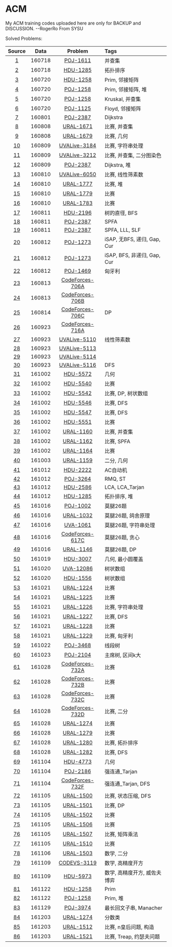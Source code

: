 # ACM
My ACM training codes uploaded here are only for BACKUP and DISCUSSION.  --RogerRo From SYSU  
  
Solved Problems:  

|Source	|Data	|Problem	|Tags	|  
|:--:	|:--:	|:--:		|:--	|
|[1](/RogerRordo/ACM/tree/master/Source/1.cpp)	|160718	|[POJ-1611](http://vjudge.net/problem/POJ-1611)	|并查集|
|[2](/RogerRordo/ACM/tree/master/Source/2.cpp)	|160718	|[HDU-1285](http://vjudge.net/problem/HDU-1285)	|拓扑排序|
|[3](/RogerRordo/ACM/tree/master/Source/3.cpp)	|160720	|[HDU-1258](http://vjudge.net/problem/POJ-1258)	|Prim, 邻接矩阵|
|[4](/RogerRordo/ACM/tree/master/Source/4.cpp)	|160720	|[POJ-1258](http://vjudge.net/problem/POJ-1258)	|Prim, 邻接矩阵, 堆|
|[5](/RogerRordo/ACM/tree/master/Source/5.cpp)	|160720	|[POJ-1258](http://vjudge.net/problem/POJ-1258)	|Kruskal, 并查集|
|[6](/RogerRordo/ACM/tree/master/Source/6.cpp)	|160720	|[POJ-1125](http://vjudge.net/problem/POJ-1125)	|Floyd, 邻接矩阵|
|[7](/RogerRordo/ACM/tree/master/Source/7.cpp)	|160801	|[POJ-2387](http://vjudge.net/problem/POJ-2387)	|Dijkstra|
|[8](/RogerRordo/ACM/tree/master/Source/8.cpp)	|160808	|[URAL-1671](http://vjudge.net/problem/URAL-1671)	|比赛, 并查集|
|[9](/RogerRordo/ACM/tree/master/Source/9.cpp)	|160808	|[URAL-1679](http://vjudge.net/problem/UVAL-1679)	|比赛, 几何|
|[10](/RogerRordo/ACM/tree/master/Source/10.cpp)	|160809	|[UVALive-3184](http://vjudge.net/problem/UVALive-3184)	|比赛, 字符串处理|
|[11](/RogerRordo/ACM/tree/master/Source/11.cpp)	|160809	|[UVALive-3212](http://vjudge.net/problem/UVALive-3212)	|比赛, 并查集, 二分图染色|
|[12](/RogerRordo/ACM/tree/master/Source/12.cpp)	|160809	|[POJ-2387](http://vjudge.net/problem/POJ-2387)	|Dijkstra, 堆|
|[13](/RogerRordo/ACM/tree/master/Source/13.cpp)	|160810	|[UVALive-6050](http://vjudge.net/problem/URALive-6050)	|比赛, 线性筛素数|
|[14](/RogerRordo/ACM/tree/master/Source/14.cpp)	|160810	|[URAL-1777](http://vjudge.net/problem/URAL-1777)	|比赛, 堆|
|[15](/RogerRordo/ACM/tree/master/Source/15.cpp)	|160810	|[URAL-1779](http://vjudge.net/problem/URAL-1779)	|比赛|
|[16](/RogerRordo/ACM/tree/master/Source/16.cpp)	|160810	|[URAL-1783](http://vjudge.net/problem/URAL-1783)	|比赛|
|[17](/RogerRordo/ACM/tree/master/Source/17.cpp)	|160811	|[HDU-2196](http://vjudge.net/problem/HDU-2196)	|树的直径, BFS|
|[18](/RogerRordo/ACM/tree/master/Source/18.cpp)	|160811	|[POJ-2387](http://vjudge.net/problem/POJ-2387)	|SPFA|
|[19](/RogerRordo/ACM/tree/master/Source/19.cpp)	|160811	|[POJ-2387](http://vjudge.net/problem/POJ-2387)	|SPFA, LLL, SLF|
|[20](/RogerRordo/ACM/tree/master/Source/20.cpp)	|160812	|[POJ-1273](http://vjudge.net/problem/POJ-1273)	|iSAP, 无BFS, 递归, Gap, Cur|
|[21](/RogerRordo/ACM/tree/master/Source/21.cpp)	|160812	|[POJ-1273](http://vjudge.net/problem/POJ-1273)	|iSAP, BFS, 非递归, Gap, Cur|
|[22](/RogerRordo/ACM/tree/master/Source/22.cpp)	|160812	|[POJ-1469](http://vjudge.net/problem/POJ-1469)	|匈牙利|
|[23](/RogerRordo/ACM/tree/master/Source/23.cpp)	|160813	|[CodeForces-706A](http://vjudge.net/problem/CodeForces-706A)	||
|[24](/RogerRordo/ACM/tree/master/Source/24.cpp)	|160813	|[CodeForces-706B](http://vjudge.net/problem/CodeForces-706B)	||
|[25](/RogerRordo/ACM/tree/master/Source/25.cpp)	|160814	|[CodeForces-706C](http://vjudge.net/problem/CodeForces-706C)	|DP|
|[26](/RogerRordo/ACM/tree/master/Source/26.cpp)	|160923	|[CodeForces-716A](http://vjudge.net/problem/CodeForces-716A)	||
|[27](/RogerRordo/ACM/tree/master/Source/27.cpp)	|160923	|[UVALive-5110](http://vjudge.net/problem/UVALive-5110)	|线性筛素数|
|[28](/RogerRordo/ACM/tree/master/Source/28.cpp)	|160923	|[UVALive-5113](http://vjudge.net/problem/UVALive-5113)	||
|[29](/RogerRordo/ACM/tree/master/Source/29.cpp)	|160923	|[UVALive-5114](http://vjudge.net/problem/UVALive-5114)	||
|[30](/RogerRordo/ACM/tree/master/Source/30.cpp)	|160923	|[UVALive-5116](http://vjudge.net/problem/UVALive-5116)	|DFS|
|[31](/RogerRordo/ACM/tree/master/Source/31.cpp)	|161002	|[HDU-5572](http://vjudge.net/problem/HDU-5572)	|几何|
|[32](/RogerRordo/ACM/tree/master/Source/32.cpp)	|161002	|[HDU-5540](http://vjudge.net/problem/HDU-5540)	|比赛|
|[33](/RogerRordo/ACM/tree/master/Source/33.cpp)	|161002	|[HDU-5542](http://vjudge.net/problem/HDU-5542)	|比赛, DP, 树状数组|
|[34](/RogerRordo/ACM/tree/master/Source/34.cpp)	|161002	|[HDU-5546](http://vjudge.net/problem/HDU-5546)	|比赛, DFS|
|[35](/RogerRordo/ACM/tree/master/Source/35.cpp)	|161002	|[HDU-5547](http://vjudge.net/problem/HDU-5547)	|比赛, DFS|
|[36](/RogerRordo/ACM/tree/master/Source/36.cpp)	|161002	|[HDU-5551](http://vjudge.net/problem/HDU-5551)	|比赛|
|[37](/RogerRordo/ACM/tree/master/Source/37.cpp)	|161002	|[URAL-1160](http://vjudge.net/problem/URAL-1160)	|比赛, 并查集|
|[38](/RogerRordo/ACM/tree/master/Source/38.cpp)	|161002	|[URAL-1162](http://vjudge.net/problem/URAL-1162)	|比赛, SPFA|
|[39](/RogerRordo/ACM/tree/master/Source/39.cpp)	|161002	|[URAL-1164](http://vjudge.net/problem/URAL-1164)	|比赛|
|[40](/RogerRordo/ACM/tree/master/Source/40.cpp)	|161003	|[URAL-1159](http://vjudge.net/problem/URAL-1159)	|二分, 几何|
|[41](/RogerRordo/ACM/tree/master/Source/41.cpp)	|161012	|[HDU-2222](http://vjudge.net/problem/HDU-2222)	|AC自动机|
|[42](/RogerRordo/ACM/tree/master/Source/42.cpp)	|161012	|[POJ-3264](http://vjudge.net/problem/POJ-3264)	|RMQ, ST|
|[43](/RogerRordo/ACM/tree/master/Source/43.cpp)	|161012	|[HDU-2586](http://vjudge.net/problem/HDU-2586)	|LCA, LCA_Tarjan|
|[44](/RogerRordo/ACM/tree/master/Source/44.cpp)	|161012	|[HDU-1285](http://vjudge.net/problem/HDU-1285)	|拓扑排序, 堆|
|[45](/RogerRordo/ACM/tree/master/Source/45.cpp)	|161016	|[POJ-1002](http://vjudge.net/problem/POJ-1002)	|莫腿26题|
|[46](/RogerRordo/ACM/tree/master/Source/46.cpp)	|161016	|[URAL-1032](http://vjudge.net/problem/URAL-1032)	|莫腿26题, 鸽舍原理|
|[47](/RogerRordo/ACM/tree/master/Source/47.cpp)	|161016	|[UVA-1061](http://vjudge.net/problem/UVA-1061)	|莫腿26题, 字符串处理|
|[48](/RogerRordo/ACM/tree/master/Source/48.cpp)	|161016	|[CodeForces-617C](http://vjudge.net/problem/CodeForces-617C)	|莫腿26题, 贪心|
|[49](/RogerRordo/ACM/tree/master/Source/49.cpp)	|161016	|[URAL-1146](http://vjudge.net/problem/URAL-1146)	|莫腿26题, DP|
|[50](/RogerRordo/ACM/tree/master/Source/50.cpp)	|161019	|[HDU-3007](http://vjudge.net/problem/HDU-3007)	|几何, 最小圆覆盖|
|[51](/RogerRordo/ACM/tree/master/Source/51.cpp)	|161020	|[UVA-12086](http://vjudge.net/problem/UVA-12086)	|树状数组|
|[52](/RogerRordo/ACM/tree/master/Source/52.cpp)	|161020	|[HDU-1556](http://vjudge.net/problem/HDU-1556)	|树状数组|
|[53](/RogerRordo/ACM/tree/master/Source/53.cpp)	|161021	|[URAL-1224](http://vjudge.net/problem/URAL-1224)	|比赛|
|[54](/RogerRordo/ACM/tree/master/Source/54.cpp)	|161021	|[URAL-1225](http://vjudge.net/problem/URAL-1225)	|比赛|
|[55](/RogerRordo/ACM/tree/master/Source/55.cpp)	|161021	|[URAL-1226](http://vjudge.net/problem/URAL-1226)	|比赛, 字符串处理|
|[56](/RogerRordo/ACM/tree/master/Source/56.cpp)	|161021	|[URAL-1227](http://vjudge.net/problem/URAL-1227)	|比赛, DFS|
|[57](/RogerRordo/ACM/tree/master/Source/57.cpp)	|161021	|[URAL-1228](http://vjudge.net/problem/URAL-1228)	|比赛|
|[58](/RogerRordo/ACM/tree/master/Source/58.cpp)	|161021	|[URAL-1229](http://vjudge.net/problem/URAL-1229)	|比赛, 匈牙利|
|[59](/RogerRordo/ACM/tree/master/Source/59.cpp)	|161022	|[POJ-3468](http://vjudge.net/problem/POJ-3468)	|线段树|
|[60](/RogerRordo/ACM/tree/master/Source/60.cpp)	|161023	|[POJ-2104](http://vjudge.net/problem/POJ-2104)	|主席树, 区间k大|
|[61](/RogerRordo/ACM/tree/master/Source/61.cpp)	|161028	|[CodeForces-732A](http://vjudge.net/problem/CodeForces-732A)	|比赛|
|[62](/RogerRordo/ACM/tree/master/Source/62.cpp)	|161028	|[CodeForces-732B](http://vjudge.net/problem/CodeForces-732B)	|比赛|
|[63](/RogerRordo/ACM/tree/master/Source/63.cpp)	|161028	|[CodeForces-732C](http://vjudge.net/problem/CodeForces-732C)	|比赛|
|[64](/RogerRordo/ACM/tree/master/Source/64.cpp)	|161028	|[CodeForces-732D](http://vjudge.net/problem/CodeForces-732D)	|比赛, 二分|
|[65](/RogerRordo/ACM/tree/master/Source/65.cpp)	|161028	|[URAL-1274](http://vjudge.net/problem/URAL-1274)	|比赛|
|[66](/RogerRordo/ACM/tree/master/Source/66.cpp)	|161028	|[URAL-1279](http://vjudge.net/problem/URAL-1279)	|比赛|
|[67](/RogerRordo/ACM/tree/master/Source/67.cpp)	|161028	|[URAL-1280](http://vjudge.net/problem/URAL-1280)	|比赛, 拓扑排序|
|[68](/RogerRordo/ACM/tree/master/Source/68.cpp)	|161028	|[URAL-1282](http://vjudge.net/problem/URAL-1282)	|比赛, DFS|
|[69](/RogerRordo/ACM/tree/master/Source/69.cpp)	|161104	|[HDU-4773](http://vjudge.net/problem/HDU-4773)	|几何|
|[70](/RogerRordo/ACM/tree/master/Source/70.cpp)	|161104	|[POJ-2186](http://vjudge.net/problem/POJ-2186)	|强连通_Tarjan|
|[71](/RogerRordo/ACM/tree/master/Source/71.cpp)	|161104	|[CodeForces-732F](http://vjudge.net/problem/CodeForces-732F)	|强连通_Tarjan, DFS|
|[72](/RogerRordo/ACM/tree/master/Source/72.cpp)	|161105	|[URAL-1500](http://vjudge.net/problem/URAL-1500)	|比赛, 状态压缩, DFS|
|[73](/RogerRordo/ACM/tree/master/Source/73.cpp)	|161105	|[URAL-1501](http://vjudge.net/problem/URAL-1501)	|比赛, DP|
|[74](/RogerRordo/ACM/tree/master/Source/74.cpp)	|161105	|[URAL-1502](http://vjudge.net/problem/URAL-1502)	|比赛|
|[75](/RogerRordo/ACM/tree/master/Source/75.cpp)	|161105	|[URAL-1506](http://vjudge.net/problem/URAL-1506)	|比赛|
|[76](/RogerRordo/ACM/tree/master/Source/76.cpp)	|161105	|[URAL-1507](http://vjudge.net/problem/URAL-1507)	|比赛, 矩阵乘法|
|[77](/RogerRordo/ACM/tree/master/Source/77.cpp)	|161105	|[URAL-1510](http://vjudge.net/problem/URAL-1510)	|比赛|
|[78](/RogerRordo/ACM/tree/master/Source/78.cpp)	|161106	|[URAL-1503](http://vjudge.net/problem/URAL-1503)	|数学, 二分|
|[79](/RogerRordo/ACM/tree/master/Source/79.cpp)	|161109	|[CODEVS-3119](http://codevs.cn/problem/3119/)	|数学, 高精度开方|
|[80](/RogerRordo/ACM/tree/master/Source/80.cpp)	|161109	|[HDU-5973](http://vjudge.net/problem/HDU-5973)	|数学, 高精度开方, 威佐夫博弈|
|[81](/RogerRordo/ACM/tree/master/Source/81.cpp)	|161122	|[HDU-1258](http://vjudge.net/problem/POJ-1258)	|Prim|
|[82](/RogerRordo/ACM/tree/master/Source/82.cpp)	|161122	|[POJ-1258](http://vjudge.net/problem/POJ-1258)	|Prim, 堆|
|[83](/RogerRordo/ACM/tree/master/Source/83.cpp)	|161129	|[POJ-3974](http://vjudge.net/problem/POJ-3974)	|最长回文子串, Manacher|
|[84](/RogerRordo/ACM/tree/master/Source/84.cpp)	|161203	|[URAL-1274](http://vjudge.net/problem/URAL-1274)	|分数类|
|[85](/RogerRordo/ACM/tree/master/Source/85.cpp)	|161203	|[URAL-1512](http://vjudge.net/problem/URAL-1512)	|比赛, n皇后问题, 构造|
|[86](/RogerRordo/ACM/tree/master/Source/86.cpp)	|161203	|[URAL-1521](http://vjudge.net/problem/URAL-1521)	|比赛, Treap, 约瑟夫问题|
